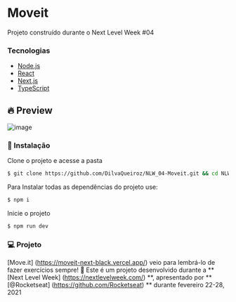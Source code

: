 # Moveit
Projeto construído durante o Next Level Week #04 

### Tecnologias 
  - [Node.js](https://nodejs.org/en/)
  - [React](https://reactjs.org/)
  - [Next.js](https://nextjs.org/)
  - [TypeScript](https://www.typescriptlang.org/)

## 🔥 Preview
![image](https://user-images.githubusercontent.com/48795370/109184355-acd96100-776d-11eb-9823-e0615432b911.png)

### 🚀 Instalação

Clone o projeto e acesse a pasta
```sh
$ git clone https://github.com/DilvaQueiroz/NLW_04-Moveit.git && cd NLW_04-Moveit
```

Para Instalar todas as dependências do projeto use:

```sh
$ npm i
```

Inicie o projeto 

```sh
$ npm run dev
```
### 💻 Projeto
[Move.it] (https://moveit-next-black.vercel.app/) veio para lembrá-lo de fazer exercícios sempre! 💜
Este é um projeto desenvolvido durante a ** [Next Level Week] (https://nextlevelweek.com/) **, apresentado por ** [@Rocketseat] (https://github.com/Rocketseat) ** durante fevereiro 22-28, 2021
